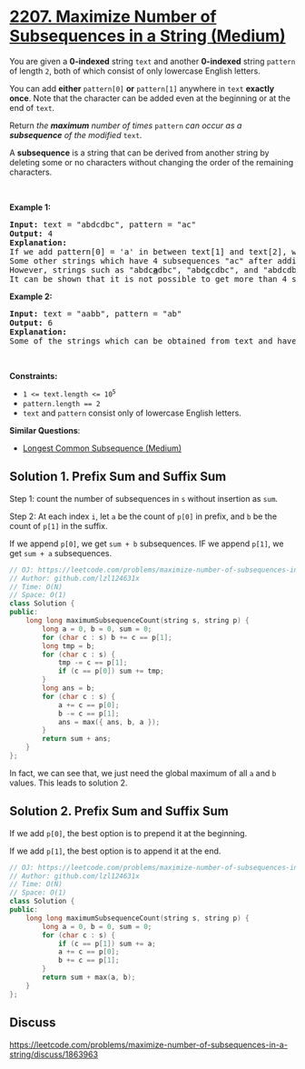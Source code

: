 # [2207. Maximize Number of Subsequences in a String (Medium)](https://leetcode.com/problems/maximize-number-of-subsequences-in-a-string/)

<p>You are given a <strong>0-indexed</strong> string <code>text</code> and another <strong>0-indexed</strong> string <code>pattern</code> of length <code>2</code>, both of which consist of only lowercase English letters.</p>

<p>You can add <strong>either</strong> <code>pattern[0]</code> <strong>or</strong> <code>pattern[1]</code> anywhere in <code>text</code> <strong>exactly once</strong>. Note that the character can be added even at the beginning or at the end of <code>text</code>.</p>

<p>Return <em>the <strong>maximum</strong> number of times</em> <code>pattern</code> <em>can occur as a <strong>subsequence</strong> of the modified </em><code>text</code>.</p>

<p>A <b>subsequence</b> is a string that can be derived from another string by deleting some or no characters without changing the order of the remaining characters.</p>

<p>&nbsp;</p>
<p><strong>Example 1:</strong></p>

<pre><strong>Input:</strong> text = "abdcdbc", pattern = "ac"
<strong>Output:</strong> 4
<strong>Explanation:</strong>
If we add pattern[0] = 'a' in between text[1] and text[2], we get "ab<u><strong>a</strong></u>dcdbc". Now, the number of times "ac" occurs as a subsequence is 4.
Some other strings which have 4 subsequences "ac" after adding a character to text are "<u><strong>a</strong></u>abdcdbc" and "abd<u><strong>a</strong></u>cdbc".
However, strings such as "abdc<u><strong>a</strong></u>dbc", "abd<u><strong>c</strong></u>cdbc", and "abdcdbc<u><strong>c</strong></u>", although obtainable, have only 3 subsequences "ac" and are thus suboptimal.
It can be shown that it is not possible to get more than 4 subsequences "ac" by adding only one character.
</pre>

<p><strong>Example 2:</strong></p>

<pre><strong>Input:</strong> text = "aabb", pattern = "ab"
<strong>Output:</strong> 6
<strong>Explanation:</strong>
Some of the strings which can be obtained from text and have 6 subsequences "ab" are "<u><strong>a</strong></u>aabb", "aa<u><strong>a</strong></u>bb", and "aab<u><strong>b</strong></u>b".
</pre>

<p>&nbsp;</p>
<p><strong>Constraints:</strong></p>

<ul>
	<li><code>1 &lt;= text.length &lt;= 10<sup>5</sup></code></li>
	<li><code>pattern.length == 2</code></li>
	<li><code>text</code> and <code>pattern</code> consist only of lowercase English letters.</li>
</ul>


**Similar Questions**:
* [Longest Common Subsequence (Medium)](https://leetcode.com/problems/longest-common-subsequence/)

## Solution 1. Prefix Sum and Suffix Sum

Step 1: count the number of subsequences in `s` without insertion as `sum`.

Step 2: At each index `i`, let `a` be the count of `p[0]` in prefix, and `b` be the count of `p[1]` in the suffix. 

If we append `p[0]`, we get `sum + b` subsequences. IF we append `p[1]`, we get `sum + a` subsequences.

```cpp
// OJ: https://leetcode.com/problems/maximize-number-of-subsequences-in-a-string/
// Author: github.com/lzl124631x
// Time: O(N)
// Space: O(1)
class Solution {
public:
    long long maximumSubsequenceCount(string s, string p) {
        long a = 0, b = 0, sum = 0;
        for (char c : s) b += c == p[1];
        long tmp = b;
        for (char c : s) {
            tmp -= c == p[1]; 
            if (c == p[0]) sum += tmp;
        }
        long ans = b;
        for (char c : s) {
            a += c == p[0];
            b -= c == p[1];
            ans = max({ ans, b, a });
        }
        return sum + ans;
    }
};
```

In fact, we can see that, we just need the global maximum of all `a` and `b` values. This leads to solution 2.

## Solution 2. Prefix Sum and Suffix Sum

If we add `p[0]`, the best option is to prepend it at the beginning.

If we add `p[1]`, the best option is to append it at the end.

```cpp
// OJ: https://leetcode.com/problems/maximize-number-of-subsequences-in-a-string/
// Author: github.com/lzl124631x
// Time: O(N)
// Space: O(1)
class Solution {
public:
    long long maximumSubsequenceCount(string s, string p) {
        long a = 0, b = 0, sum = 0;
        for (char c : s) {
            if (c == p[1]) sum += a;
            a += c == p[0];
            b += c == p[1];
        }
        return sum + max(a, b);
    }
};
```

## Discuss

https://leetcode.com/problems/maximize-number-of-subsequences-in-a-string/discuss/1863963